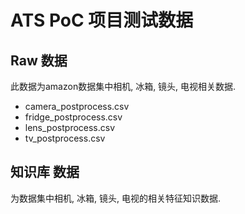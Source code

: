 # ATS PoC 项目测试数据
## Raw 数据
此数据为amazon数据集中相机, 冰箱, 镜头, 电视相关数据.
- camera_postprocess.csv
- fridge_postprocess.csv
- lens_postprocess.csv
- tv_postprocess.csv

## 知识库 数据
为数据集中相机, 冰箱, 镜头, 电视的相关特征知识数据.
